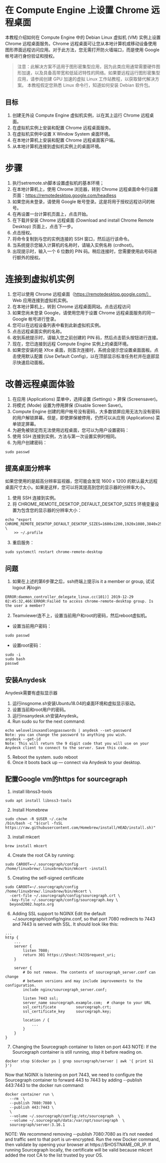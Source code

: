 
# 在 Compute Engine 上设置 Chrome 远程桌面
本教程介绍如何在 Compute Engine 中的 Debian Linux 虚拟机 (VM) 实例上设置 Chrome 远程桌面服务。Chrome 远程桌面可让您从本地计算机或移动设备使用图形界面远程访问应用。对于此方法，您无需打开防火墙端口，而是使用 Google 帐号进行身份验证和授权。

>注意：此解决方案不适用于图形密集型应用，因为此类应用通常需要硬件图形加速，以及具备高带宽和低延迟特性的网络。如果要远程运行图形密集型应用，请参阅创建 GPU 加速的虚拟 Linux 工作站教程，以获取替代解决方案。
本教程假定您熟悉 Linux 命令行，知道如何安装 Debian 软件包。

## 目标
1. 创建无外设 Compute Engine 虚拟机实例，以在其上运行 Chrome 远程桌面。
2. 在虚拟机实例上安装和配置 Chrome 远程桌面服务。
3. 在虚拟机实例中设置 X Window System 桌面环境。
4. 在本地计算机上安装和配置 Chrome 远程桌面客户端。
5. 从本地计算机连接到虚拟机实例上的桌面环境。

# 步骤
1. 执行setremote.sh脚本设置虚拟机的基本环境；
2. 在本地计算机上，使用 Chrome 浏览器，转到 Chrome 远程桌面命令行设置页面：https://remotedesktop.google.com/headless
3. 如果您尚未登录，请使用 Google 帐号登录。这是将用于授权远程访问的帐号。
4. 在再设置一台计算机页面上，点击开始。
5. 在下载并安装 Chrome 远程桌面 (Download and install Chrome Remote Desktop) 页面上，点击下一步。
6. 点击授权。
7. 将命令复制到与您的实例连接的 SSH 窗口，然后运行该命令。
8. 当系统提示您输入计算机的名称时，请输入实例名称 (crdhost)。
9. 出现提示时，输入一个 6 位数的 PIN 码。稍后连接时，您需要使用此号码进行额外的授权。

# 连接到虚拟机实例
1. 您可以使用 Chrome 远程桌面（https://remotedesktop.google.com/） Web 应用连接到虚拟机实例。
2. 在本地计算机上，转到 Chrome 远程桌面网站。点击远程访问
3. 如果您尚未登录 Google，请使用您用于设置 Chrome 远程桌面服务的同一 Google 帐号进行登录。
4. 您可以在远程设备列表中看到此新虚拟机实例。
5. 点击远程桌面实例的名称。
6. 收到系统提示时，请输入您之前创建的 PIN 码，然后点击箭头按钮进行连接。
7. 现在，您已连接到远程 Compute Engine 实例上的桌面环境。
8. 如果您安装的是 Xfce 桌面，则首次连接时，系统会提示您设置桌面面板。点击使用默认配置 (Use Default Config)，以在顶部显示标准任务栏并在底部显示快速启动面板。

# 改善远程桌面体验
1. 在应用 (Applications) 菜单中，选择设置 (Settings) > 屏保 (Screensaver)。
2. 将模式 (Mode) 设置为停用屏保 (Disable Screen Saver)。
3. Compute Engine 创建的用户帐号没有密码，大多数锁屏应用无法为没有密码的用户解锁屏幕。但是，即使屏保被停用，仍然可以从应用 (Applications) 菜单锁定屏幕。
4. 为避免被锁定而无法使用远程桌面，您可以为用户设置密码：
5. 使用 SSH 连接到实例，方法与第一次设置实例时相同。
6. 为用户创建密码：
```
sudo passwd
```

## 提高桌面分辨率
如果您使用的是超高分辨率监视器，您可能会发现 1600 x 1200 的默认最大远程桌面尺寸太小。如果是这样，您可以将其提高到您的显示器的分辨率大小。

1. 使用 SSH 连接到实例。
2. 将 CHROME_REMOTE_DESKTOP_DEFAULT_DESKTOP_SIZES 环境变量设置为包含您的显示器的分辨率大小：
```
echo "export CHROME_REMOTE_DESKTOP_DEFAULT_DESKTOP_SIZES=1600x1200,1920x1080,3840x2560" \
    >> ~/.profile
```
3. 重启服务：
```
sudo systemctl restart chrome-remote-desktop
```
## 问题
1. 如果在上述的第6步骤之后，ssh终端上提示is it a member or group, 试试logout 再login
```
ERROR:daemon_controller_delegate_linux.cc(101)] 2019-12-29 02:45:32,466:ERROR:Failed to access chrome-remote-desktop group. Is the user a member?
```
2. Teamviewer连不上，设置当前用户和root的密码，然后reboot虚拟机。
- 设置当前用户密码：
```
sudo passwd
```
- 设置root密码：
```
sudo -i
sudo bash
passwd
```
## 安装Anydesk
Anydesk需要有虚拟显示器
1. 运行insgnome.sh安装Ubuntu18.04的桌面环境和虚拟显示驱动。
2. 设置当前和root用户的密码。
3. 运行insanydesk.sh安装Anydesk。
4. Run sudo su for the next command:
```
echo welovelinuxandlongpasswords | anydesk --set-password 
Note: you can change the password to anything you wish.
anydesk --get-id
Note: This will return the 9 digit code that you will use on your Anydesk client to connect to the server. Save this code.
```
5. Reboot the system. sudo reboot
6. Once it boots back up — connect via Anydesk to your desktop.
## 配置Google vm的https for sourcegraph
1. install libnss3-tools
```
sudo apt install libnss3-tools
```
2. Install Homebrew
```
sudo chown -R $USER ~/.cache
/bin/bash -c "$(curl -fsSL https://raw.githubusercontent.com/Homebrew/install/HEAD/install.sh)"
```
3. install mkcert
```
brew install mkcert
```
4. Create the root CA by running:
```
sudo CAROOT=~/.sourcegraph/config /home/linuxbrew/.linuxbrew/bin/mkcert -install
```
5. Creating the self-signed certificate
```
sudo CAROOT=~/.sourcegraph/config /home/linuxbrew/.linuxbrew/bin/mkcert \
  -cert-file ~/.sourcegraph/config/sourcegraph.crt \
  -key-file ~/.sourcegraph/config/sourcegraph.key \
  beyond2002.hopto.org
```
6. Adding SSL support to NGINX
Edit the default ~/.sourcegraph/config/nginx.conf, so that port 7080 redirects to 7443 and 7443 is served with SSL. It should look like this:
```
...
http {
    ...
    server {
        listen 7080;
        return 301 https://$host:7433$request_uri;
    }

    server {
        # Do not remove. The contents of sourcegraph_server.conf can change
        # between versions and may include improvements to the configuration.
        include nginx/sourcegraph_server.conf;

        listen 7443 ssl;
        server_name sourcegraph.example.com;  # change to your URL
        ssl_certificate         sourcegraph.crt;
        ssl_certificate_key     sourcegraph.key;

        location / {
            ...
        }
    }
}
```
7. Changing the Sourcegraph container to listen on port 443
NOTE: If the Sourcegraph container is still running, stop it before reading on.
```
docker stop $(docker ps | grep sourcegraph/server | awk '{ print $1 }')
```
Now that NGINX is listening on port 7443, we need to configure the Sourcegraph container to forward 443 to 7443 by adding --publish 443:7443 to the docker run command:
```
docker container run \
  --rm  \
  --publish 7080:7080 \
  --publish 443:7443 \
  \
  --volume ~/.sourcegraph/config:/etc/sourcegraph  \
  --volume ~/.sourcegraph/data:/var/opt/sourcegraph  \
  sourcegraph/server:3.16.1
```
NOTE: We recommend removing --publish 7080:7080 as it’s not needed and traffic sent to that port is un-encrypted.
Run the new Docker command, then validate by opening your browser at https://$HOSTNAME_OR_IP.
If running Sourcegraph locally, the certificate will be valid because mkcert added the root CA to the list trusted by your OS.
